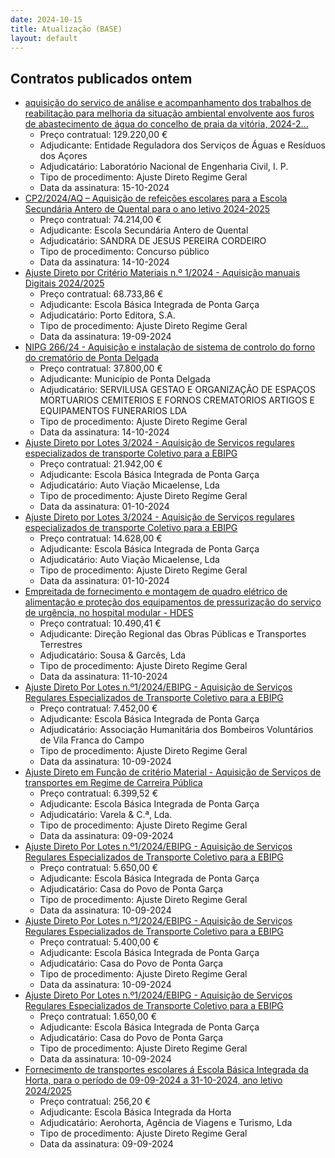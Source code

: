 ```yaml
---
date: 2024-10-15
title: Atualização (BASE)
layout: default
---
```

## Contratos publicados ontem

* [aquisição do serviço de análise e acompanhamento dos trabalhos de reabilitação para melhoria da situação ambiental envolvente aos furos de abastecimento de água do concelho de praia da vitória, 2024-2...](https://www.base.gov.pt/Base4/pt/detalhe/?type=contratos&id=10970181)
  * Preço contratual: 129.220,00 €
  * Adjudicante: Entidade Reguladora dos Serviços de Águas e Resíduos dos Açores
  * Adjudicatário: Laboratório Nacional de Engenharia Civil, I. P.
  * Tipo de procedimento: Ajuste Direto Regime Geral
  * Data da assinatura: 15-10-2024
* [CP2/2024/AQ – Aquisição de refeições escolares para a Escola Secundária Antero de Quental para o ano letivo 2024-2025](https://www.base.gov.pt/Base4/pt/detalhe/?type=contratos&id=10969993)
  * Preço contratual: 74.214,00 €
  * Adjudicante: Escola Secundária Antero de Quental
  * Adjudicatário: SANDRA DE JESUS PEREIRA CORDEIRO
  * Tipo de procedimento: Concurso público
  * Data da assinatura: 14-10-2024
* [Ajuste Direto por Critério Materiais n.º 1/2024 - Aquisição manuais Digitais 2024/2025](https://www.base.gov.pt/Base4/pt/detalhe/?type=contratos&id=10969925)
  * Preço contratual: 68.733,86 €
  * Adjudicante: Escola Básica Integrada de Ponta Garça
  * Adjudicatário: Porto Editora, S.A.
  * Tipo de procedimento: Ajuste Direto Regime Geral
  * Data da assinatura: 19-09-2024
* [NIPG 266/24 - Aquisição e instalação de sistema de controlo do forno do crematório de Ponta Delgada](https://www.base.gov.pt/Base4/pt/detalhe/?type=contratos&id=10970080)
  * Preço contratual: 37.800,00 €
  * Adjudicante: Município de Ponta Delgada
  * Adjudicatário: SERVILUSA GESTAO E ORGANIZAÇÃO DE ESPAÇOS MORTUARIOS CEMITERIOS E FORNOS CREMATORIOS ARTIGOS E EQUIPAMENTOS FUNERARIOS LDA
  * Tipo de procedimento: Ajuste Direto Regime Geral
  * Data da assinatura: 14-10-2024
* [Ajuste Direto por Lotes 3/2024 - Aquisição de Serviços regulares especializados de transporte Coletivo para a EBIPG](https://www.base.gov.pt/Base4/pt/detalhe/?type=contratos&id=10971593)
  * Preço contratual: 21.942,00 €
  * Adjudicante: Escola Básica Integrada de Ponta Garça
  * Adjudicatário: Auto Viação Micaelense, Lda
  * Tipo de procedimento: Ajuste Direto Regime Geral
  * Data da assinatura: 01-10-2024
* [Ajuste Direto por Lotes 3/2024 - Aquisição de Serviços regulares especializados de transporte Coletivo para a EBIPG](https://www.base.gov.pt/Base4/pt/detalhe/?type=contratos&id=10971585)
  * Preço contratual: 14.628,00 €
  * Adjudicante: Escola Básica Integrada de Ponta Garça
  * Adjudicatário: Auto Viação Micaelense, Lda
  * Tipo de procedimento: Ajuste Direto Regime Geral
  * Data da assinatura: 01-10-2024
* [Empreitada de fornecimento e montagem de quadro elétrico de alimentação e proteção dos equipamentos de pressurização do serviço de urgência, no hospital modular - HDES](https://www.base.gov.pt/Base4/pt/detalhe/?type=contratos&id=10971391)
  * Preço contratual: 10.490,41 €
  * Adjudicante: Direção Regional das Obras Públicas e Transportes Terrestres
  * Adjudicatário: Sousa & Garcês, Lda
  * Tipo de procedimento: Ajuste Direto Regime Geral
  * Data da assinatura: 11-10-2024
* [Ajuste Direto Por Lotes n.º1/2024/EBIPG - Aquisição de Serviços Regulares Especializados de Transporte Coletivo para a EBIPG](https://www.base.gov.pt/Base4/pt/detalhe/?type=contratos&id=10971007)
  * Preço contratual: 7.452,00 €
  * Adjudicante: Escola Básica Integrada de Ponta Garça
  * Adjudicatário: Associação Humanitária dos Bombeiros Voluntários de Vila Franca do Campo
  * Tipo de procedimento: Ajuste Direto Regime Geral
  * Data da assinatura: 10-09-2024
* [Ajuste Direto em Função de critério Material - Aquisição de Serviços de transportes em Regime de Carreira Pública](https://www.base.gov.pt/Base4/pt/detalhe/?type=contratos&id=10970781)
  * Preço contratual: 6.399,52 €
  * Adjudicante: Escola Básica Integrada de Ponta Garça
  * Adjudicatário: Varela & C.ª, Lda.
  * Tipo de procedimento: Ajuste Direto Regime Geral
  * Data da assinatura: 09-09-2024
* [Ajuste Direto Por Lotes n.º1/2024/EBIPG - Aquisição de Serviços Regulares Especializados de Transporte Coletivo para a EBIPG](https://www.base.gov.pt/Base4/pt/detalhe/?type=contratos&id=10970978)
  * Preço contratual: 5.650,00 €
  * Adjudicante: Escola Básica Integrada de Ponta Garça
  * Adjudicatário: Casa do Povo de Ponta Garça
  * Tipo de procedimento: Ajuste Direto Regime Geral
  * Data da assinatura: 10-09-2024
* [Ajuste Direto Por Lotes n.º1/2024/EBIPG - Aquisição de Serviços Regulares Especializados de Transporte Coletivo para a EBIPG](https://www.base.gov.pt/Base4/pt/detalhe/?type=contratos&id=10970893)
  * Preço contratual: 5.400,00 €
  * Adjudicante: Escola Básica Integrada de Ponta Garça
  * Adjudicatário: Casa do Povo de Ponta Garça
  * Tipo de procedimento: Ajuste Direto Regime Geral
  * Data da assinatura: 10-09-2024
* [Ajuste Direto Por Lotes n.º1/2024/EBIPG - Aquisição de Serviços Regulares Especializados de Transporte Coletivo para a EBIPG](https://www.base.gov.pt/Base4/pt/detalhe/?type=contratos&id=10970869)
  * Preço contratual: 1.650,00 €
  * Adjudicante: Escola Básica Integrada de Ponta Garça
  * Adjudicatário: Casa do Povo de Ponta Garça
  * Tipo de procedimento: Ajuste Direto Regime Geral
  * Data da assinatura: 10-09-2024
* [Fornecimento de transportes escolares á Escola Básica Integrada da Horta, para o período de 09-09-2024 a 31-10-2024, ano letivo 2024/2025](https://www.base.gov.pt/Base4/pt/detalhe/?type=contratos&id=10970287)
  * Preço contratual: 256,20 €
  * Adjudicante: Escola Básica Integrada da Horta
  * Adjudicatário: Aerohorta, Agência de Viagens e Turismo, Lda
  * Tipo de procedimento: Ajuste Direto Regime Geral
  * Data da assinatura: 09-09-2024
